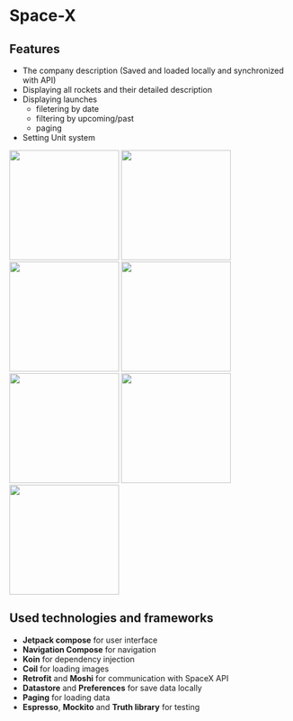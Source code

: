 # Space-X

## Features
- The company description (Saved and loaded locally and synchronized with API)
- Displaying all rockets and their detailed description
- Displaying launches
  - filetering by date
  - filtering by upcoming/past
  - paging
- Setting Unit system

<div>
  <img src="https://user-images.githubusercontent.com/45421463/195142720-f037b198-04f6-48ad-a5f4-cd9b97d0f35d.png" width="195" />
  <img src="https://user-images.githubusercontent.com/45421463/195142971-0c38d279-d0f3-45b6-b2c7-5b7ec832c5a0.png" width="195" />
  <img src="https://user-images.githubusercontent.com/45421463/195143119-e1108504-e9d3-4472-80d5-a30b18723ce5.png" width="195" />
  <img src="https://user-images.githubusercontent.com/45421463/195144050-99ecc201-9cdc-4f05-83ba-8db7c2e9815f.png" width="195" />
  <img src="https://user-images.githubusercontent.com/45421463/195144044-984f97ca-1ed8-4429-9a90-51f194cee4d0.png" width="195" />
  <img src="https://user-images.githubusercontent.com/45421463/195143213-1cb379f0-26bc-4f11-a7dd-0cfce48e89ca.png" width="195" />
  <img src="https://user-images.githubusercontent.com/45421463/195143216-aeac6c73-ccd6-4cf7-ab89-72d00cfce9b4.png" width="195" />
</div>




## Used technologies and frameworks
- **Jetpack compose** for user interface
- **Navigation Compose** for navigation
- **Koin** for dependency injection
- **Coil** for loading images
- **Retrofit** and **Moshi** for communication with SpaceX API
- **Datastore** and **Preferences** for save data locally
- **Paging** for loading data
- **Espresso**, **Mockito** and **Truth library** for testing

